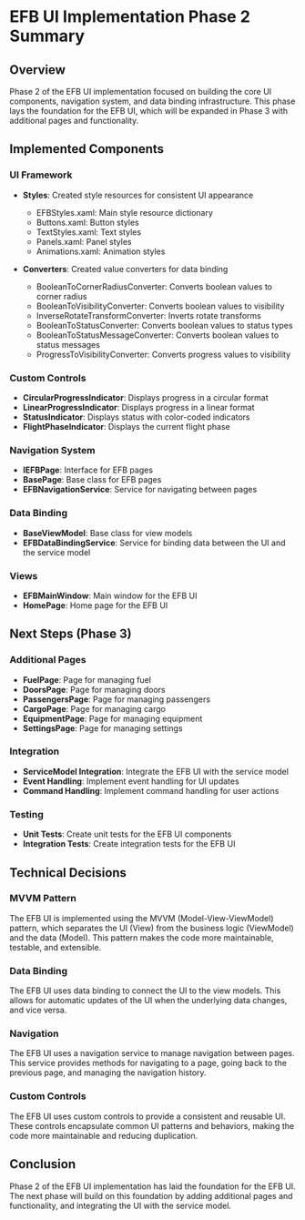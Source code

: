 # EFB UI Implementation Phase 2 Summary

## Overview

Phase 2 of the EFB UI implementation focused on building the core UI components, navigation system, and data binding infrastructure. This phase lays the foundation for the EFB UI, which will be expanded in Phase 3 with additional pages and functionality.

## Implemented Components

### UI Framework

- **Styles**: Created style resources for consistent UI appearance
  - EFBStyles.xaml: Main style resource dictionary
  - Buttons.xaml: Button styles
  - TextStyles.xaml: Text styles
  - Panels.xaml: Panel styles
  - Animations.xaml: Animation styles

- **Converters**: Created value converters for data binding
  - BooleanToCornerRadiusConverter: Converts boolean values to corner radius
  - BooleanToVisibilityConverter: Converts boolean values to visibility
  - InverseRotateTransformConverter: Inverts rotate transforms
  - BooleanToStatusConverter: Converts boolean values to status types
  - BooleanToStatusMessageConverter: Converts boolean values to status messages
  - ProgressToVisibilityConverter: Converts progress values to visibility

### Custom Controls

- **CircularProgressIndicator**: Displays progress in a circular format
- **LinearProgressIndicator**: Displays progress in a linear format
- **StatusIndicator**: Displays status with color-coded indicators
- **FlightPhaseIndicator**: Displays the current flight phase

### Navigation System

- **IEFBPage**: Interface for EFB pages
- **BasePage**: Base class for EFB pages
- **EFBNavigationService**: Service for navigating between pages

### Data Binding

- **BaseViewModel**: Base class for view models
- **EFBDataBindingService**: Service for binding data between the UI and the service model

### Views

- **EFBMainWindow**: Main window for the EFB UI
- **HomePage**: Home page for the EFB UI

## Next Steps (Phase 3)

### Additional Pages

- **FuelPage**: Page for managing fuel
- **DoorsPage**: Page for managing doors
- **PassengersPage**: Page for managing passengers
- **CargoPage**: Page for managing cargo
- **EquipmentPage**: Page for managing equipment
- **SettingsPage**: Page for managing settings

### Integration

- **ServiceModel Integration**: Integrate the EFB UI with the service model
- **Event Handling**: Implement event handling for UI updates
- **Command Handling**: Implement command handling for user actions

### Testing

- **Unit Tests**: Create unit tests for the EFB UI components
- **Integration Tests**: Create integration tests for the EFB UI

## Technical Decisions

### MVVM Pattern

The EFB UI is implemented using the MVVM (Model-View-ViewModel) pattern, which separates the UI (View) from the business logic (ViewModel) and the data (Model). This pattern makes the code more maintainable, testable, and extensible.

### Data Binding

The EFB UI uses data binding to connect the UI to the view models. This allows for automatic updates of the UI when the underlying data changes, and vice versa.

### Navigation

The EFB UI uses a navigation service to manage navigation between pages. This service provides methods for navigating to a page, going back to the previous page, and managing the navigation history.

### Custom Controls

The EFB UI uses custom controls to provide a consistent and reusable UI. These controls encapsulate common UI patterns and behaviors, making the code more maintainable and reducing duplication.

## Conclusion

Phase 2 of the EFB UI implementation has laid the foundation for the EFB UI. The next phase will build on this foundation by adding additional pages and functionality, and integrating the UI with the service model.
